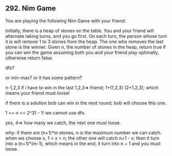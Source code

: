 ## 292. Nim Game

You are playing the following Nim Game with your friend:

Initially, there is a heap of stones on the table. You and your friend will alternate taking turns, and you go first. On each turn, the person whose turn it is will remove 1 to 3 stones from the heap. The one who removes the last stone is the winner.
Given n, the number of stones in the heap, return true if you can win the game assuming both you and your friend play optimally, otherwise return false.

dfs?

or min-max? or it has some pattern?

n-1,2,3 if i have to win in the last 1,2,3=> friend; 1+(1,2,3) (2+1,2,3); which means your friend must loose!

if there is a solution bob can win in the next round; bob will choose this one.

1 <= n <= 2^31 - 1! we cannot use dfs.

yes, 4=> how many we catch, the next one must loose. 

why: if there are (n+1)\*m stones, n is the maximum number we can catch. when we choose x, 1 < x < n; the other one will catch n+1 - x; then it turn into a (n+1)\*(m-1), which means in the end, it turn into n + 1 and you must loose.

